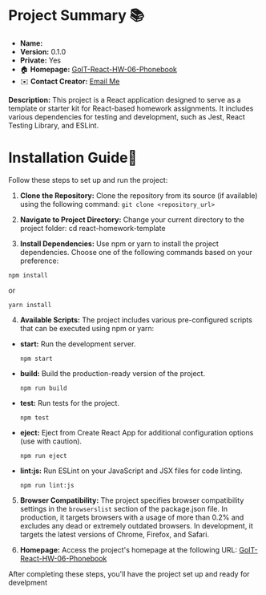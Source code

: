 # Project Summary 📚

- **Name:** 
- **Version:** 0.1.0
- **Private:** Yes
- 🏠 **Homepage:** [GoIT-React-HW-06-Phonebook](https://mateuszwoj-bit.github.io/goit-react-hw-06-phonebook/)
- ✉️ **Contact Creator:** [Email Me](mailto:matwojcikowski@gmail.com)

**Description:** This project is a React application designed to serve as a template or starter kit for React-based homework assignments. It includes various dependencies for testing and development, such as Jest, React Testing Library, and ESLint.

# Installation Guide🦮

Follow these steps to set up and run the project:

1. **Clone the Repository:**
   Clone the repository from its source (if available) using the following command:
 ```git clone <repository_url> ```

2. **Navigate to Project Directory:**
Change your current directory to the project folder:
cd react-homework-template

3. **Install Dependencies:**
Use npm or yarn to install the project dependencies. Choose one of the following commands based on your preference:
 ```
npm install
 ```
or
 ```
yarn install
 ```

4. **Available Scripts:**
The project includes various pre-configured scripts that can be executed using npm or yarn:

- **start:** Run the development server.
  ```
  npm start
  ```

- **build:** Build the production-ready version of the project.
  ```
  npm run build
  ```

- **test:** Run tests for the project.
  ```
  npm test
  ```

- **eject:** Eject from Create React App for additional configuration options (use with caution).
  ```
  npm run eject
  ```

- **lint:js:** Run ESLint on your JavaScript and JSX files for code linting.
  ```
  npm run lint:js
  ```

5. **Browser Compatibility:**
The project specifies browser compatibility settings in the `browserslist` section of the package.json file. In production, it targets browsers with a usage of more than 0.2% and excludes any dead or extremely outdated browsers. In development, it targets the latest versions of Chrome, Firefox, and Safari.

6. **Homepage:**
Access the project's homepage at the following URL: [GoIT-React-HW-06-Phonebook](https://mateuszwoj-bit.github.io/goit-react-hw-06-phonebook/)

After completing these steps, you'll have the project set up and ready for develpment
